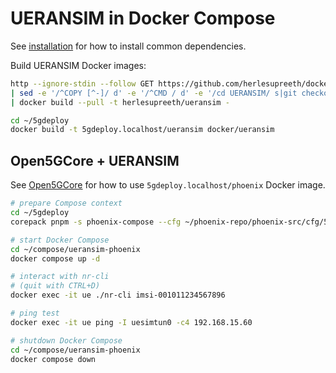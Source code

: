 # UERANSIM in Docker Compose

See [installation](INSTALL.md) for how to install common dependencies.

Build UERANSIM Docker images:

```bash
http --ignore-stdin --follow GET https://github.com/herlesupreeth/docker_open5gs/raw/a621683e88ff48bd93cb91eb08f7d127d1666a83/ueransim/Dockerfile \
| sed -e '/^COPY [^-]/ d' -e '/^CMD / d' -e '/cd UERANSIM/ s|git checkout \S*|git checkout 3a96298fa284b0da261a60439b21c1adf1677aea|' \
| docker build --pull -t herlesupreeth/ueransim -

cd ~/5gdeploy
docker build -t 5gdeploy.localhost/ueransim docker/ueransim
```

## Open5GCore + UERANSIM

See [Open5GCore](Open5GCore.md) for how to use `5gdeploy.localhost/phoenix` Docker image.

```bash
# prepare Compose context
cd ~/5gdeploy
corepack pnpm -s phoenix-compose --cfg ~/phoenix-repo/phoenix-src/cfg/5g_nssf --out ~/compose/ueransim-phoenix --ran docker/ueransim/compose.phoenix.yml

# start Docker Compose
cd ~/compose/ueransim-phoenix
docker compose up -d

# interact with nr-cli
# (quit with CTRL+D)
docker exec -it ue ./nr-cli imsi-001011234567896

# ping test
docker exec -it ue ping -I uesimtun0 -c4 192.168.15.60

# shutdown Docker Compose
cd ~/compose/ueransim-phoenix
docker compose down
```
